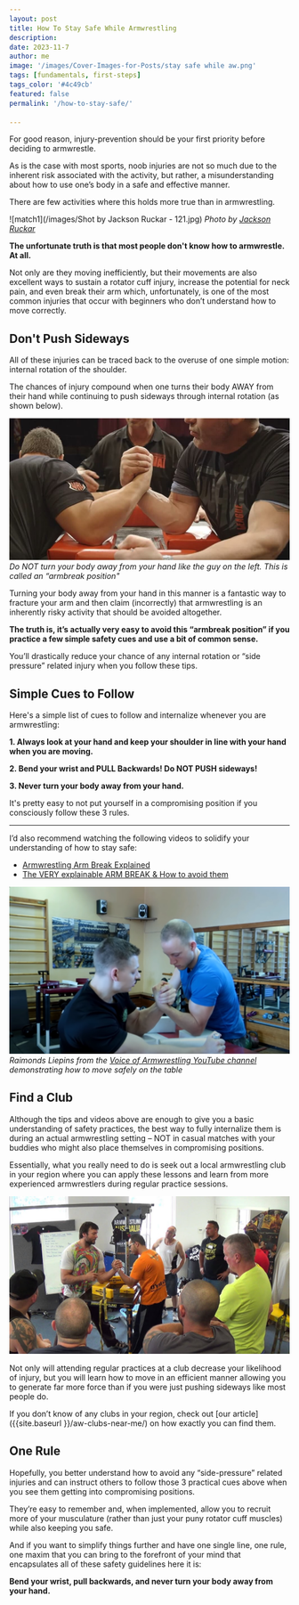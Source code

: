```yaml
---
layout: post
title: How To Stay Safe While Armwrestling
description: 
date: 2023-11-7
author: me
image: '/images/Cover-Images-for-Posts/stay safe while aw.png'
tags: [fundamentals, first-steps]
tags_color: '#4c49cb'
featured: false
permalink: '/how-to-stay-safe/'

---
```


For good reason, injury-prevention should be your first priority before deciding to armwrestle.


As is the case with most sports, noob injuries are not so much due to the inherent risk associated with the activity, but rather, a misunderstanding about how to use one’s body in a safe and effective manner.

There are few activities where this holds more true than in armwrestling.

![match1](/images/Shot by Jackson Ruckar - 121.jpg)
*Photo by [Jackson Ruckar](https://jacksonruckar.com/)*

**The unfortunate truth is that most people don't know how to armwrestle. At all.**

Not only are they moving inefficiently, but their movements are also excellent ways to sustain a rotator cuff injury, increase the potential for neck pain, and even break their arm which, unfortunately, is one of the most common injuries that occur with beginners who don’t understand how to move correctly.


## Don't Push Sideways

All of these injuries can be traced back to the overuse of one simple motion: internal rotation of the shoulder. 

The chances of injury compound when one turns their body AWAY from their hand while continuing to push sideways through internal rotation (as shown below).


![walarmbreak](/images/walarmbreakposition.jpg)
*Do NOT turn your body away from your hand like the guy on the left. This is called an “armbreak position"*


Turning your body away from your hand in this manner is a fantastic way to fracture your arm and then claim (incorrectly) that armwrestling is an inherently risky activity that should be avoided altogether.


**The truth is, it’s actually very easy to avoid this “armbreak position” if you practice a few simple safety cues and use a bit of common sense.**

You’ll drastically reduce your chance of any internal rotation or “side pressure” related injury when you follow these tips.

## Simple Cues to Follow

Here's a simple list of cues to follow and internalize whenever you are armwrestling:


**1. Always look at your hand and keep your shoulder in line with your hand when you are moving.** <br>

**2. Bend your wrist and PULL Backwards! Do NOT PUSH sideways!**<br>

**3. Never turn your body away from your hand.**



It's pretty easy to not put yourself in a compromising position if you consciously follow these 3 rules.

*** 

I’d also recommend watching the following videos to solidify your understanding of how to stay safe:


* [Armwrestling Arm Break Explained](https://www.youtube.com/watch?v=75DqIE-1X1k)
* [The VERY explainable ARM BREAK & How to avoid them](https://www.youtube.com/watch?v=pl7VSLlGeok)

![voa](/images/voaarmbreakvideo1.PNG)
*Raimonds Liepins from the [Voice of Armwrestling YouTube channel](https://www.youtube.com/@voiceofarmwrestling) demonstrating how to move safely on the table*


## Find a Club

Although the tips and videos above are enough to give you a basic understanding of safety practices, the best way to fully internalize them is during an actual armwrestling setting – NOT in casual matches with your buddies who might also place themselves in compromising positions.

Essentially, what you really need to do is seek out a local armwrestling club in your region where you can apply these lessons and learn from more experienced armwrestlers during regular practice sessions.

![devonseminar](/images/devon_seminar_2.jpg)

Not only will attending regular practices at a club decrease your likelihood of injury, but you will learn how to move in an efficient manner allowing you to generate far more force than if you were just pushing sideways like most people do.

If you don’t know of any clubs in your region, check out [our article]({{site.baseurl }}/aw-clubs-near-me/) on how exactly you can find them.

## One Rule

Hopefully, you better understand how to avoid any “side-pressure” related injuries and can instruct others to follow those 3 practical cues above when you see them getting into compromising positions.

They’re easy to remember and, when implemented, allow you to recruit more of your musculature (rather than just your puny rotator cuff muscles) while also keeping you safe.

And if you want to simplify things further and have one single line, one rule, one maxim that you can bring to the forefront of your mind that encapsulates all of these safety guidelines here it is:

**Bend your wrist, pull backwards, and never turn your body away from your hand.**




